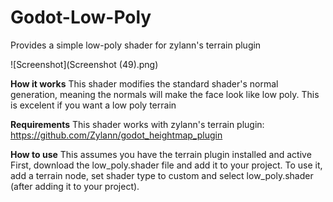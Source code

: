 # Godot-Low-Poly
Provides a simple low-poly shader for zylann's terrain plugin

![Screenshot](Screenshot (49).png)

**How it works**
This shader modifies the standard shader's normal generation, meaning the normals will make the face look like low poly.
This is excelent if you want a low poly terrain

**Requirements**
This shader works with zylann's terrain plugin:
https://github.com/Zylann/godot_heightmap_plugin

**How to use**
This assumes you have the terrain plugin installed and active
First, download the low_poly.shader file and add it to your project.
To use it, add a terrain node, set shader type to custom and select low_poly.shader (after adding it to your project).
